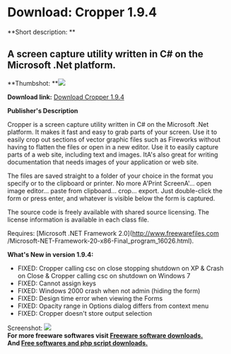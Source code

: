 # Download: Cropper 1.9.4

**Short description: **

## A screen capture utility written in C# on the Microsoft .Net platform.

  
**Thumbshot: **![](http://www.freewarefiles.com/screenshot/cropperc_md.gif)   
  
**Download link:** [Download Cropper 1.9.4](http://freesoftwares.boysofts.com/Cropper_program_18143.html)  
  

**Publisher's Description**  
  

Cropper is a screen capture utility written in C# on the Microsoft .Net
platform. It makes it fast and easy to grab parts of your screen. Use it to
easily crop out sections of vector graphic files such as Fireworks without
having to flatten the files or open in a new editor. Use it to easily capture
parts of a web site, including text and images. ItA's also great for writing
documentation that needs images of your application or web site.

The files are saved straight to a folder of your choice in the format you
specify or to the clipboard or printer. No more A'Print ScreenA'... open image
editor... paste from clipboard... crop... export. Just double-click the form
or press enter, and whatever is visible below the form is captured.

The source code is freely available with shared source licensing. The license
information is available in each class file.

Requires: [Microsoft .NET Framework 2.0](http://www.freewarefiles.com
/Microsoft-NET-Framework-20-x86-Final_program_16026.html).

**What's New in version 1.9.4:**

  * FIXED: Cropper calling csc on close stopping shutdown on XP & Crash on Close & Cropper calling csc on shutdown on Windows 7 
  * FIXED: Cannot assign keys 
  * FIXED: Windows 2000 crash when not admin (hiding the form) 
  * FIXED: Design time error when viewing the Forms 
  * FIXED: Opacity range in Options dialog differs from context menu 
  * FIXED: Cropper doesn't store output selection 

  
  
Screenshot: ![](http://www.freewarefiles.com/screenshot/cropperc.gif)  
**For more freeware softwares visit [Freeware software downloads.](http://freesoftwares.boysofts.com/)**   
**And [Free softwares and php script downloads.](http://www.boysofts.com/)**


